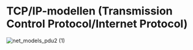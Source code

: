 
<h1> TCP/IP-modellen (Transmission Control Protocol/Internet Protocol) </h1>

![net_models_pdu2 (1)](https://github.com/user-attachments/assets/4a5422d7-58fe-45f2-be69-07548cfe7e9f)




